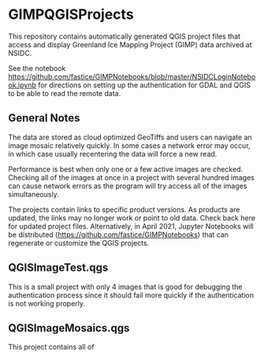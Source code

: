 # GIMPQGISProjects
This repository contains automatically generated QGIS project files that access and display Greenland Ice Mapping Project (GIMP) data archived at NSIDC.

See the notebook https://github.com/fastice/GIMPNotebooks/blob/master/NSIDCLoginNotebook.ipynb for directions on setting up the authentication for GDAL and QGIS to be able to read the remote data.

## General Notes

The data are stored as cloud optimized GeoTiffs and users can navigate an image mosaic relatively quickly. In some cases a network error may occur, in which case usually recentering the data will force a new read.

Performance is best when only one or a few active images are checked. Checking all of the images at once in a project with several hundred images can cause network errors as the program will try access all of the images simultaneously.

The projects contain links to specific product versions. As products are updated, the links may no longer work or point to old data. Check back here for updated project files. Alternatively, in April 2021, Jupyter Notebooks will be distributed (https://github.com/fastice/GIMPNotebooks) that can regenerate or customize the QGIS projects.

## QGISImageTest.qgs
This is a small project with only 4 images that is good for debugging the authentication process since it should fail more quickly if the authentication is not working properly.

## QGISImageMosaics.qgs
This project contains all of
